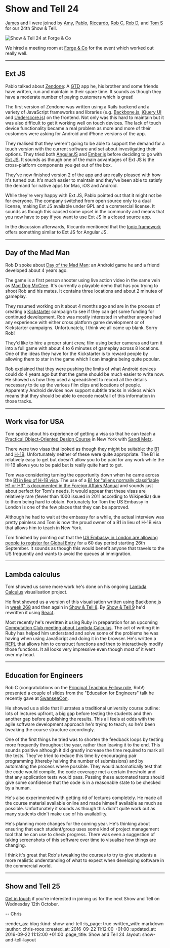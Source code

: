 Show and Tell 24
================

[James][james-mead] and I were joined by [Amy][amy-wagner], [Pablo][pablo-manrubia], [Riccardo][riccardo-cambiassi], [Rob C][rob-chatley], [Rob D][rob-dupuis], and [Tom S][tom-stuart] for our 24th Show & Tell.

![Show & Tell 24 at Forge & Co](/images/blog/2016-09-14-gfr-show-and-tell-24.jpg)

We hired a meeting room at [Forge & Co][forge-and-co] for the event which worked out really well.

[amy-wagner]: http://amyeee.com/
[forge-and-co]: http://forgeandco.co.uk/
[james-mead]: /james-mead
[pablo-manrubia]: http://pmanrubia.info/
[riccardo-cambiassi]: https://github.com/bru
[rob-chatley]: https://www.doc.ic.ac.uk/~rbc/
[rob-dupuis]: https://github.com/robd
[tom-stuart]: http://codon.com/

---

## Ext JS

Pablo talked about [Zendone][zendone]: A [GTD][gtd] app he, his brother and some friends have written, run and maintain in their spare time. It sounds as though they have a moderate number of paying customers which is great!

The first version of Zendone was written using a Rails backend and a variety of JavaScript frameworks and libraries (e.g. [Backbone.js][backbone-js], [jQuery UI][jquery-ui] and [Underscore.js][underscore-js]) on the frontend. Not only was this hard to maintain but it was also difficult to get it working well on touch devices. The lack of touch device functionality became a real problem as more and more of their customers were asking for Android and iPhone versions of the app.

They realised that they weren't going to be able to support the demand for a touch version with the current software and set about investigating their options. They tried both [AngularJS][angular-js] and [Ember.js][ember-js] before deciding to go with [Ext JS][ext-js]. It sounds as though one of the main advantages of Ext JS is the cross-platform components you get out of the box.

They've now finished version 2 of the app and are really pleased with how it's turned out. It's much easier to maintain and they've been able to satisfy the demand for native apps for Mac, iOS and Android.

While they're very happy with Ext JS, Pablo pointed out that it might not be for everyone. The company switched from open source only to a dual license, making Ext JS available under GPL and a commercial license. It sounds as though this caused some upset in the community and means that you now have to pay if you want to use Ext JS in a closed source app.

In the discussion afterwards, Riccardo mentioned that the [Ionic framework][ionic] offers something similar to Ext JS for Angular JS.

[angular-js]: https://angularjs.org/
[backbone-js]: http://backbonejs.org/
[ember-js]: http://emberjs.com/
[ext-js]: https://www.sencha.com/products/extjs/#overview
[gtd]: https://en.wikipedia.org/wiki/Getting_Things_Done
[ionic]: http://ionicframework.com/
[jquery-ui]: https://jqueryui.com/
[underscore-js]: http://underscorejs.org/
[zendone]: https://www.zendone.com/

---

## Day of the Mad Man

Rob D spoke about [Day of the Mad Man][day-of-the-mad-man]: an Android game he and a friend developed about 4 years ago.

The game is a first person shooter using live action video in the same vein as [Mad Dog McCree][mad-dog-mcree]. It's currently a playable demo that has you trying to shoot Rob and his mates. It contains three locations and about 2 minutes of gameplay.

They resumed working on it about 4 months ago and are in the process of creating a [Kickstarter][kickstarter] campaign to see if they can get some funding for continued development. Rob was mostly interested in whether anyone had any experience with either cross platform game development or of Kickstarter campaigns. Unfortunately, I think we all came up blank. Sorry Rob!

They'd like to hire a proper stunt crew, film using better cameras and turn it into a full game with about 4 to 6 minutes of gameplay across 8 locations. One of the ideas they have for the Kickstarter is to reward people by allowing them to star in the game which I can imagine being quite popular.

Rob explained that they were pushing the limits of what Android devices could do 4 years ago but that the game should be much easier to write now. He showed us how they used a spreadsheet to record all the details necessary to tie up the various film clips and locations of people. Apparently Android devices now support subtitle tracks in videos which means that they should be able to encode most/all of this information in those tracks.

[day-of-the-mad-man]: https://dayofthemadman.com/
[kickstarter]: https://www.kickstarter.com/
[mad-dog-mcree]: https://en.wikipedia.org/wiki/Mad_Dog_McCree

---

## Work visa for USA

Tom spoke about his experience of getting a visa so that he can teach a [Practical Object-Oriented Design Course][pood-course] in New York with [Sandi Metz][sandi-metz].

There were two visas that looked as though they might be suitable: the [B1][b1-visa] and [H-1B][h1b-visa]. Unfortunately neither of these were quite appropriate. The B1 is relatively easy to get but doesn't allow you to be paid for any work while the H-1B allows you to be paid but is really quite hard to get.

Tom was considering turning the opportunity down when he came across the [B1 in lieu of H-1B visa][b-in-lieu-of-other-visa]. The use of a [B1 for "aliens normally classifiable H1 or H3" is documented in the Foreign Affairs Manual][fam-402-2-5] and sounds just about perfect for Tom's needs. It would appear that these visas are relatively rare (fewer than 1000 issued in 2011 according to Wikipedia) due to them being hard to obtain. Fortunately for Tom the US Embassy in London is one of the few places that they can be approved.

Although he had to wait at the embassy for a while, the actual interview was pretty painless and Tom is now the proud owner of a B1 in lieu of H-1B visa that allows him to teach in New York.

Tom finished by pointing out that the [US Embassy in London are allowing people to register for Global Entry][us-embassy-global-entry] for a 60 day period starting 26th September. It sounds as though this would benefit anyone that travels to the US frequently and wants to avoid the queues at immigration.

[b-in-lieu-of-other-visa]: https://en.wikipedia.org/wiki/B_visa_in_lieu_of_other_visas
[b1-visa]: https://en.wikipedia.org/wiki/B_visa
[h1b-visa]: https://en.wikipedia.org/wiki/H-1B_visa
[fam-402-2-5]: https://fam.state.gov/FAM/09FAM/09FAM040202.html#M402_2_5_F
[pood-course]: http://www.sandimetz.com/courses
[sandi-metz]: http://www.sandimetz.com/
[us-embassy-global-entry]: https://uk.usembassy.gov/global-entry-enrollment-center-top-open-in-london/

---

## Lambda calculus

Tom showed us some more work he's done on his ongoing [Lambda Calculus][lambda-calculus] visualisation project.

He first showed us a version of this visualisation written using Backbone.js  in [week 268][week-268] and then again in [Show & Tell 8][show-and-tell-8-lambda-calculus]. By [Show & Tell 9][show-and-tell-9-lambda-calculus] he'd rewritten it using [React][react].

Most recently he's rewritten it using Ruby in preparation for an upcoming [Computation Club meeting about Lambda Calculus][computation-club-lambda-calculus]. The act of writing it in Ruby has helped him understand and solve some of the problems he was having when using JavaScript and doing it in the browser. He's written a [REPL][repl] that allows him to construct functions and then to interactively modify those functions. It all looks very impressive even though most of it went over my head.

[computation-club-lambda-calculus]: http://lanyrd.com/2016/london-computation-club-lambda-calculus/
[lambda-calculus]: https://en.wikipedia.org/wiki/Lambda_calculus
[react]: https://facebook.github.io/react/
[repl]: https://en.wikipedia.org/wiki/Read%E2%80%93eval%E2%80%93print_loop
[show-and-tell-8-lambda-calculus]: /show-and-tell-8#lambda-calculus
[show-and-tell-9-lambda-calculus]: /show-and-tell-9#lambda-calculus
[week-268]: /week-268

---

## Education for Engineers

Rob C (congratulations on the [Principal Teaching Fellow role][rob-c-new-job], Rob!) presented a couple of slides from the "Education for Engineers" talk he recently gave at [SwanseaCon][swansea-con].

He showed us a slide that illustrates a traditional university course outline: lots of lectures upfront, a big gap before testing the students and then another gap before publishing the results. This all feels at odds with the agile software development approach he's trying to teach; so he's been tweaking the course structure accordingly.

One of the first things he tried was to shorten the feedback loops by testing more frequently throughout the year, rather than leaving it to the end. This sounds positive although it did greatly increase the time required to mark all the tests. They've tried to reduce this time by encouraging pair programming (thereby halving the number of submissions) and by automating the process where possible. They would automatically test that the code would compile, the code coverage met a certain threshold and that any application tests would pass. Passing these automated tests should give some confidence that the code is in a reasonable state to be checked by a human.

He's also experimented with getting rid of lectures completely. He made all the course material available online and made himself available as much as possible. Unfortunately it sounds as though this didn't quite work out as many students didn't make use of his availability.

He's planning more changes for the coming year. He's thinking about ensuring that each student/group uses some kind of project management tool that he can use to check progress. There was even a suggestion of taking screenshots of this software over time to visualise how things are changing.

I think it's great that Rob's tweaking the courses to try to give students a more realistic understanding of what to expect when developing software in the commercial world.

[rob-c-new-job]: https://medium.com/@rchatley/new-academic-year-new-job-c13c21a0856#.xcvotpc7r
[swansea-con]: http://swanseacon.co.uk/

---

## Show and Tell 25

[Get in touch][contact] if you're interested in joining us for the next Show and Tell on Wednesday 12th October.

-- Chris

[contact]: /contact

:render_as: blog
:kind: show-and-tell
:is_page: true
:written_with: markdown
:author: chris-roos
:created_at: 2016-09-22 11:12:00 +01:00
:updated_at: 2016-09-22 11:12:00 +01:00
:page_title: Show and Tell 24
:layout: show-and-tell-layout
